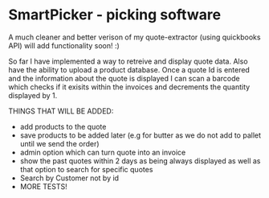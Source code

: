# SmartPicker - picking software
A much cleaner and better verison of my quote-extractor (using quickbooks API) will add functionality soon! :)


So far I have implemented a way to retreive and display quote data. Also have the ability to upload a product database. Once a quote Id is entered and the information about the quote is displayed I can scan a barcode which checks if it exisits within the invoices and decrements the quantity displayed by 1.

THINGS THAT WILL BE ADDED:
- add products to the quote
- save products to be added later (e.g for butter as we do not add to pallet until we send the order)
- admin option which can turn quote into an invoice
- show the past quotes within 2 days as being always displayed as well as that option to search for specific quotes
- Search by Customer not by id
- MORE TESTS!
  
